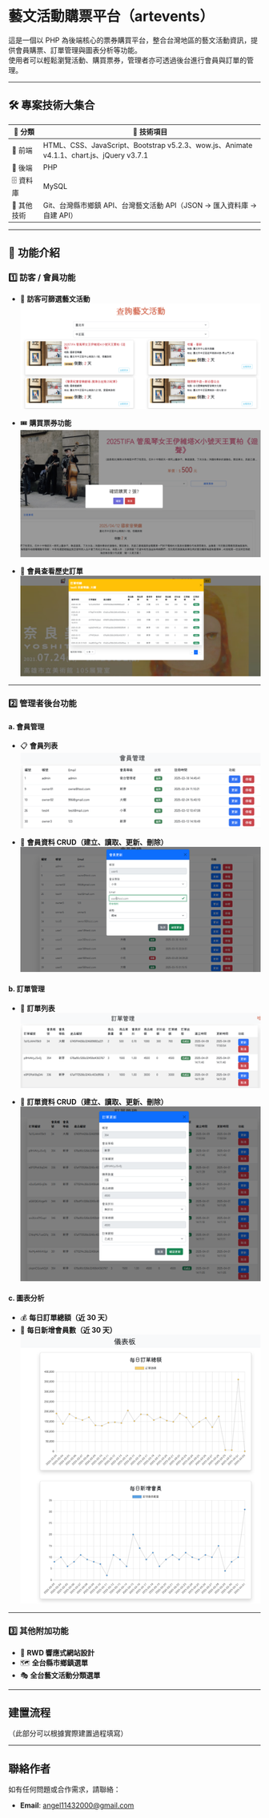 # 藝文活動購票平台（artevents）

這是一個以 PHP 為後端核心的票券購買平台，整合台灣地區的藝文活動資訊，提供會員購票、訂單管理與圖表分析等功能。  
使用者可以輕鬆瀏覽活動、購買票券，管理者亦可透過後台進行會員與訂單的管理。

---

## 🛠️ 專案技術大集合 

| 🍭 分類     | 🌟 技術項目                                                                 |
|------------|------------------------------------------------------------------------------|
| 🎨 前端     | HTML、CSS、JavaScript、Bootstrap v5.2.3、wow.js、Animate v4.1.1、chart.js、jQuery v3.7.1 |
| 🧠 後端     | PHP                                                                          |
| 🗄️ 資料庫   | MySQL                                                                        |
| 🧩 其他技術 | Git、台灣縣市鄉鎮 API、台灣藝文活動 API（JSON → 匯入資料庫 → 自建 API）         |

---

## 🎯 功能介紹

### 1️⃣ 訪客 / 會員功能 

- 🔎 **訪客可篩選藝文活動**  
  ![活動篩選](https://github.com/luckystargin/school2504/blob/main/images/Snipaste_2025-04-09_17-48-45.png)

- 🎟️ **購買票券功能**  
  ![購票畫面](https://github.com/luckystargin/school2504/blob/main/images/Snipaste_2025-04-09_17-50-37.png)

- 📜 **會員查看歷史訂單**  
  ![歷史訂單](https://github.com/luckystargin/school2504/blob/main/images/Snipaste_2025-04-10_11-15-22.png)


---

### 2️⃣ 管理者後台功能 

#### a. 會員管理

- 📋 **會員列表**  
  ![會員列表](https://github.com/luckystargin/school2504/blob/main/images/Snipaste_2025-04-09_17-54-51.png)

- 📝 **會員資料 CRUD（建立、讀取、更新、刪除）**  
  ![會員資料編輯](https://github.com/luckystargin/school2504/blob/main/images/Snipaste_2025-04-10_11-31-59.png)

#### b. 訂單管理

- 📑 **訂單列表**  
  ![訂單列表](https://github.com/luckystargin/school2504/blob/main/images/Snipaste_2025-04-09_17-54-28.png)

- 🧾 **訂單資料 CRUD（建立、讀取、更新、刪除）**  
  ![訂單更新](https://github.com/luckystargin/school2504/blob/main/images/Snipaste_2025-04-10_11-33-01.png)

#### c. 圖表分析

- 💰 **每日訂單總額（近 30 天）**
- 👥 **每日新增會員數（近 30 天）**  
  ![圖表分析](https://github.com/luckystargin/school2504/blob/main/images/Snipaste_2025-04-09_17-51-44.png)

---

### 3️⃣ 其他附加功能 

- 📱 **RWD 響應式網站設計**
- 🗺️ **全台縣市鄉鎮選單**
- 🎭 **全台藝文活動分類選單**


---

## 建置流程

（此部分可以根據實際建置過程填寫）

---

## 聯絡作者

如有任何問題或合作需求，請聯絡：  
- **Email**: angel11432000@gmail.com
